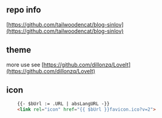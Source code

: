 ## repo info

[https://github.com/tailwoodencat/blog-sinlov](https://github.com/tailwoodencat/blog-sinlov)

## theme

more use see [https://github.com/dillonzq/LoveIt](https://github.com/dillonzq/LoveIt)


## icon

```html
    {{- $bUrl := .URL | absLangURL -}}
    <link rel="icon" href="{{ $bUrl }}favicon.ico?v=2">
```